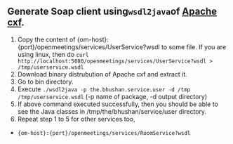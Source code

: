 ## Generate Soap client using``wsdl2java``of [Apache cxf](http://cxf.apache.org/download.html).

  1. Copy the content of {om-host}:{port}/openmeetings/services/UserService?wsdl to some file.
If you are using linux, then do ``curl http://localhost:5080/openmeetings/services/UserService?wsdl > /tmp/userservice.wsdl``
  2. Download binary distrubution of Apache cxf and extract it.
  3. Go to bin directory.
  4. Execute ``./wsdl2java -p the.bhushan.service.user -d /tmp /tmp/userservice.wsdl``
(-p name of package, -d output directory)
  5. If above command executed successfully, then you should be able to see the Java classes in /tmp/the/bhushan/service/user directory.
  6. Repeat step 1 to 5 for other services too,
   - ``{om-host}:{port}/openmeetings/services/RoomService?wsdl``
